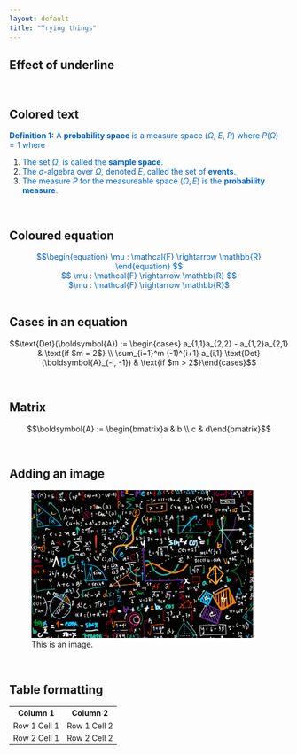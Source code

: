 ```yaml
---
layout: default
title: "Trying things"
---
```



Effect of underline 
---

<br>

Colored text
---

<span style="color:#0060C6">**Definition 1:** A **probability space** is a measure space ($\Omega$, $E$, $P$) where $P(\Omega) = 1$ where </span>
1. <span style="color:#0060C6">The set $\Omega$, is called the **sample space**.</span>
2. <span style="color:#0060C6">The $\sigma$-algebra over $\Omega$, denoted $E$, called the set of **events**.</span>
3. <span style="color:#0060C6">The measure $P$ for the measureable space $(\Omega, E)$ is the **probability measure**.</span>

<br>

Coloured equation 
---
<center><span style="color:#0060C6">$$\begin{equation} \mu : \mathcal{F} \rightarrow \mathbb{R} \end{equation} $$</span></center>
<center><span style="color:#0060C6">$$ \mu : \mathcal{F} \rightarrow \mathbb{R} $$</span></center>
<center><span style="color:#0060C6">$\mu : \mathcal{F} \rightarrow \mathbb{R}$</span></center>

<br>

Cases in an equation
---

$$\text{Det}(\boldsymbol{A}) := \begin{cases} a_{1,1}a_{2,2} - a_{1,2}a_{2,1} & \text{if $m = 2$} \\ \sum_{i=1}^m (-1)^{i+1} a_{i,1} \text{Det}(\boldsymbol{A}_{-i, -1}) & \text{if $m > 2$}\end{cases}$$

<br>

Matrix
---

$$\boldsymbol{A} := \begin{bmatrix}a & b \\ c & d\end{bmatrix}$$

<br>

Adding an image
---
<figure>
<left>
  <img src="../../images/image0.png" alt="Description of image" width="400"/>
  <figcaption style="text-align: left;">This is an image.</figcaption>
</left>
</figure>


<br>

Table formatting
---

<table>
  <tr>
    <th>Column 1</th>
    <th>Column 2</th>
  </tr>
  <tr>
    <td>Row 1 Cell 1</td>
    <td>Row 1 Cell 2</td>
  </tr>
  <tr>
    <td>Row 2 Cell 1</td>
    <td>Row 2 Cell 2</td>
  </tr>
</table>